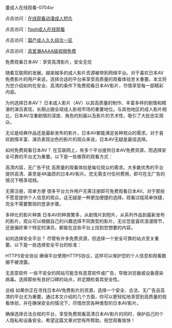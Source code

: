 
蕾成人在线观看-0704xr


点击访问：<a href="https://gda-c7m.pages.dev/">在线观看动漫成人短片</a>

点击访问：<a href="https://bsdf-5f5.pages.dev/">flash成人在线观看</a>

点击访问：<a href="https://cfad.pages.dev/">国产成人久久综合一区</a>

点击访问：<a href="https://rtj-3zo.pages.dev/">高爱潮AAAA级视频免费</a>


免费观看日本AV：享受高清影片，安全无忧

随着互联网的发展，越来越多的成人影片资源被带到网络平台。对于喜欢日本AV免费影片的用户来说，选择合适的平台来享受高质量的观看体验至关重要。本文将为您介绍如何在安全、高清的条件下免费观看日本AV影片，尽情享受每一部精彩内容。

为何选择日本AV？
日本成人影片（AV）以其高质量的制作、丰富多样的剧情和精湛的演员表现，长期占据全球成人影视市场的重要地位。与其他地区的成人影片相比，日本AV注重剧情的深度、角色的刻画以及影片的艺术性，吸引了大批忠实观众。

无论是经典作品还是最新发布的影片，日本AV都能满足各种观众的需求。对于喜欢剧情丰富、演员表现出色的影片的观众来说，日本AV无疑是最佳选择。

如何免费观看日本AV？
在互联网上，有多个平台提供日本AV免费资源，而选择安全可靠的平台尤为重要。以下是一些推荐的观看方式：

高清内容，无广告干扰
高质量的观看体验是每位观众的需求。大多数优秀的平台提供高清、甚至是4K画质的日本AV影片。您无需支付任何费用，即可在无广告的情况下畅享视频。

无需注册，简单方便
很多平台允许用户无需注册即可免费观看日本AV。对于那些不愿意提供个人信息的观众，这无疑是一种更加便捷的选择。观看过程简单快捷，完全不需要繁琐的登录步骤。

多样化的影片种类
日本AV的种类繁多，从剧情片到短片，从系列作品到最新发布的影片，观众可以根据自己的兴趣选择不同类型的影片。无论您是喜欢浪漫情节，还是偏好某个特定的演员，都能在这些平台上找到您想要的内容。

如何选择安全平台？
尽管有许多免费资源，但选择一个安全可靠的站点至关重要。以下是一些选择安全平台的标准：

HTTPS安全协议
确保平台使用HTTPS协议，这样可以保护您的个人信息和观看数据不被泄露。

无恶意软件
一些不安全的网站可能含有恶意软件或广告，导致浏览器或设备感染病毒。选择那些有良好口碑的站点，并定期检查其安全性。

总结
如果你正在寻找日本AV免费影片的资源，选择一个安全、合法、无广告且高清的平台尤为重要。通过本文介绍的几个方面，你可以更轻松地享受到高质量的观看体验，并在确保安全的情况下，尽情欣赏各种类型的日本AV影片。

确保选择合法合规的平台，享受免费观看高清日本AV影片的同时，保护自己的个人隐私和设备安全。希望这篇文章对您有所帮助，祝您观看愉快！








<span style="display:none;">[Canonical link](）</span>
